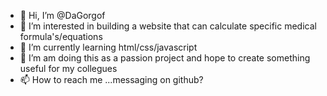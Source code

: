 - 👋 Hi, I’m @DaGorgof
- 👀 I’m interested in building a website that can calculate specific medical formula's/equations
- 🌱 I’m currently learning html/css/javascript
- 💞️ I’m am doing this as a passion project and hope to create something useful for my collegues
- 📫 How to reach me ...messaging on github?

<!---
DaGorgof/DaGorgof is a ✨ special ✨ repository because its `README.md` (this file) appears on your GitHub profile.
You can click the Preview link to take a look at your changes.
--->
